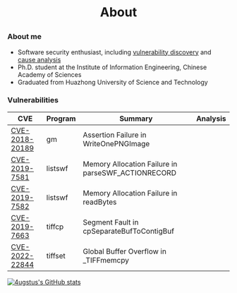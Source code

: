 <h1><p align="center">About</p></h1>

### About me
- Software security enthusiast, including [vulnerability discovery](https://github.com/waugustus/poc) and [cause analysis](https://github.com/waugustus/crash_analysis)
- Ph.D. student at the Institute of Information Engineering, Chinese Academy of Sciences
- Graduated from Huazhong University of Science and Technology

### Vulnerabilities

|CVE|Program|Summary|Analysis|
|----|----|----|----|
|[CVE-2018-20189](https://cve.mitre.org/cgi-bin/cvename.cgi?name=CVE-2018-20189)|gm|Assertion Failure in WriteOnePNGImage||
|[CVE-2019-7581](https://cve.mitre.org/cgi-bin/cvename.cgi?name=CVE-2019-7581)|listswf|Memory Allocation Failure in parseSWF_ACTIONRECORD||
|[CVE-2019-7582](https://cve.mitre.org/cgi-bin/cvename.cgi?name=CVE-2019-7582)|listswf|Memory Allocation Failure in readBytes||
|[CVE-2019-7663](https://cve.mitre.org/cgi-bin/cvename.cgi?name=CVE-2019-7663)|tiffcp|Segment Fault in cpSeparateBufToContigBuf||
|[CVE-2022-22844](https://cve.mitre.org/cgi-bin/cvename.cgi?name=CVE-2022-22844)|tiffset|Global Buffer Overflow in \_TIFFmemcpy||

[![4ugstus's GitHub stats](https://github-readme-stats.vercel.app/api?username=waugustus&show_icons=true)](https://github.com/anuraghazra/github-readme-stats)

<!--
**waugustus/waugustus** is a ✨ _special_ ✨ repository because its `README.md` (this file) appears on your GitHub profile.

Here are some ideas to get you started:

- 🔭 I’m currently working on ...
- 🌱 I’m currently learning ...
- 👯 I’m looking to collaborate on ...
- 🤔 I’m looking for help with ...
- 💬 Ask me about ...
- 📫 How to reach me: ...
- 😄 Pronouns: ...
- ⚡ Fun fact: ...
-->
